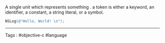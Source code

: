 A single unit which represents something . a token is either a keyword, an identifier, a constant, a string literal, or a symbol.

```objective-c
NSLog(@"Hello, World! \n");
```


___

Tags : #objective-c  #language 
